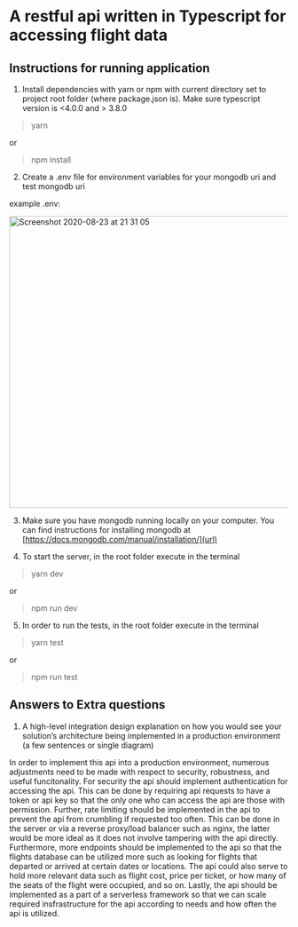 # A restful api written in Typescript for accessing flight data



## Instructions for running application
1. Install dependencies with yarn or npm with current directory set to project root folder (where package.json is). Make sure typescript version is <4.0.0 and > 3.8.0
> yarn

or

> npm install

2. Create a .env file for environment variables for your mongodb uri and test mongodb uri

example .env:

<img width="526" alt="Screenshot 2020-08-23 at 21 31 05" src="https://user-images.githubusercontent.com/46464571/90980885-2d818f80-e588-11ea-98bb-43f8d0ade195.png">

3. Make sure you have mongodb running locally on your computer. You can find instructions for installing mongodb at [https://docs.mongodb.com/manual/installation/](url)

4. To start the server, in the root folder execute in the terminal

> yarn dev

or

> npm run dev

5. In order to run the tests, in the root folder execute in the terminal

> yarn test

or

> npm run test

## Answers to Extra questions

1. A high-level integration design explanation on how you would see your solution’s architecture
being implemented in a production environment (a few sentences or single diagram)

In order to implement this api into a production environment, numerous adjustments need to be made with respect to security, robustness, and useful funcitonality. For security  the api should implement authentication for accessing the api. This can be done by requiring api requests to have a token or api key so that the only one who can access the api are those with permission. Further, rate limiting should be implemented in the api to prevent the api from crumbling if requested too often. This can be done in the server or via a reverse proxy/load balancer such as nginx, the latter would be more ideal as it does not involve tampering with the api directly. Furthermore, more endpoints should be implemented to the api so that the flights database can be utilized more such as looking for flights that departed or arrived at certain dates or locations. The api could also serve to hold more relevant data such as flight cost, price per ticket, or how many of the seats of the flight were occupied, and so on. Lastly, the api should be implemented as a part of a serverless framework so that we can scale required insfrastructure for the api according to needs and how often the api is utilized.

